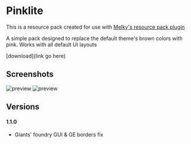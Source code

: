 # Pinklite
This is a resource pack created for use with [Melky's resource pack plugin](https://github.com/melkypie/resource-packs)

A simple pack designed to replace the default theme's brown colors with pink.
Works with all default UI layouts

[download](link go here)

## Screenshots
![preview](https://i.ibb.co/1rYRcGy/2023-01-19-18-47-02.png)
![preview](https://i.ibb.co/Wstcx2w/2023-01-19-18-45-21.png)

## Versions

#### 1.1.0
* Giants' foundry GUI & GE borders fix